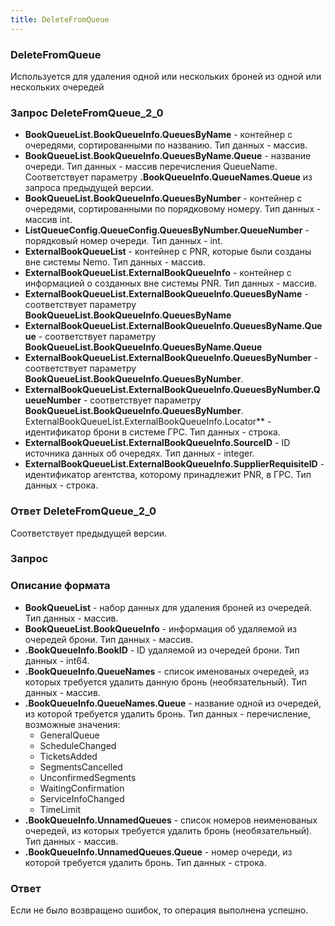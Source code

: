 ```yaml
---
title: DeleteFromQueue
---
```


### DeleteFromQueue 
Используется для удаления одной или нескольких броней из одной или нескольких очередей 

### Запрос DeleteFromQueue_2_0
- **BookQueueList.BookQueueInfo.QueuesByName** - контейнер с очередями, сортированными по названию. Тип данных - массив.
- **BookQueueList.BookQueueInfo.QueuesByName.Queue** - название очереди. Тип данных - массив перечисления QueueName. Соответствует параметру **.BookQueueInfo.QueueNames.Queue** из запроса предыдущей версии.
- **BookQueueList.BookQueueInfo.QueuesByNumber** - контейнер с очередями, сортированными по порядковому номеру. Тип данных  - массив int.
- **ListQueueConfig.QueueConfig.QueuesByNumber.QueueNumber** - порядковый номер очереди. Тип данных - int. 
- **ExternalBookQueueList** - контейнер с PNR, которые были созданы вне системы Nemo. Тип данных - массив.   
- **ExternalBookQueueList.ExternalBookQueueInfo** - контейнер с информацией о созданных вне системы PNR. Тип данных - массив. 
- **ExternalBookQueueList.ExternalBookQueueInfo.QueuesByName** - соответствует параметру **BookQueueList.BookQueueInfo.QueuesByName**
- **ExternalBookQueueList.ExternalBookQueueInfo.QueuesByName.Queue** - соответствует параметру **BookQueueList.BookQueueInfo.QueuesByName.Queue**
- **ExternalBookQueueList.ExternalBookQueueInfo.QueuesByNumber** - соответствует параметру **BookQueueList.BookQueueInfo.QueuesByNumber**.
- **ExternalBookQueueList.ExternalBookQueueInfo.QueuesByNumber.QueueNumber** - соответствует параметру **BookQueueList.BookQueueInfo.QueuesByNumber**.
ExternalBookQueueList.ExternalBookQueueInfo.Locator** - идентификатор брони в системе ГРС. Тип данных - строка.
- **ExternalBookQueueList.ExternalBookQueueInfo.SourceID** - ID источника данных об очередях. Тип данных - integer. 
- **ExternalBookQueueList.ExternalBookQueueInfo.SupplierRequisiteID** - идентификатор агентства, которому принадлежит PNR, в ГРС. Тип данных - строка.

### Ответ DeleteFromQueue_2_0
Соответствует предыдущей версии.  

### Запрос 
### Описание формата
- **BookQueueList** - набор данных для удаления броней из очередей. Тип данных - массив. 
- **BookQueueList.BookQueueInfo** - информация об удаляемой из очередей брони. Тип данных - массив. 
- **.BookQueueInfo.BookID** - ID удаляемой из очередей брони. Тип данных - int64. 
- **.BookQueueInfo.QueueNames** - список именованых очередей, из которых требуется удалить данную бронь (необязательный). Тип данных - массив. 
- **.BookQueueInfo.QueueNames.Queue** - название одной из очередей, из которой требуется удалить бронь. Тип данных - перечисление, возможные значения: 
	* GeneralQueue  
	* ScheduleChanged
	*  TicketsAdded  
	*  SegmentsCancelled 
	*  UnconfirmedSegments 
	*  WaitingConfirmation 
	*  ServiceInfoChanged  
	*  TimeLimit  
- **.BookQueueInfo.UnnamedQueues** - список номеров неименованых очередей, из которых требуется удалить бронь (необязательный). Тип данных - массив. 
- **.BookQueueInfo.UnnamedQueues.Queue** - номер очереди, из которой требуется удалить бронь. Тип данных - строка.

### Ответ
Если не было возвращено ошибок, то операция выполнена успешно.